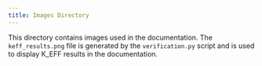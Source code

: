 ```yaml
---
title: Images Directory
---
```

This directory contains images used in the documentation. The `keff_results.png` file is generated by the `verification.py` script and is used to display K_EFF results in the documentation.
